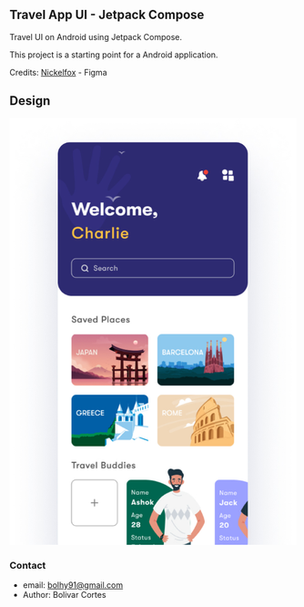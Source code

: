 ## Travel App UI - Jetpack Compose

Travel UI on Android using Jetpack Compose.

This project is a starting point for a Android application.

Credits: [Nickelfox](https://dribbble.com/NickelfoxStudio) - Figma

## Design

![Design travel app ui](https://raw.githubusercontent.com/bolhy91/TravelAppUI/main/design/design.jpg)

### Contact
* email: bolhy91@gmail.com
* Author: Bolivar Cortes